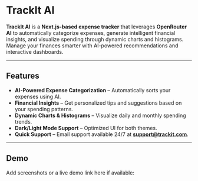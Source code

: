 <!-- This is a [Next.js](https://nextjs.org) project bootstrapped with [`create-next-app`](https://nextjs.org/docs/app/api-reference/cli/create-next-app).

## Getting Started

First, run the development server:

```bash
npm run dev
# or
yarn dev
# or
pnpm dev
# or
bun dev
```

Open [http://localhost:3000](http://localhost:3000) with your browser to see the result.

You can start editing the page by modifying `app/page.tsx`. The page auto-updates as you edit the file.

This project uses [`next/font`](https://nextjs.org/docs/app/building-your-application/optimizing/fonts) to automatically optimize and load [Geist](https://vercel.com/font), a new font family for Vercel.

## Learn More

To learn more about Next.js, take a look at the following resources:

- [Next.js Documentation](https://nextjs.org/docs) - learn about Next.js features and API.
- [Learn Next.js](https://nextjs.org/learn) - an interactive Next.js tutorial.

You can check out [the Next.js GitHub repository](https://github.com/vercel/next.js) - your feedback and contributions are welcome!

## Deploy on Vercel

The easiest way to deploy your Next.js app is to use the [Vercel Platform](https://vercel.com/new?utm_medium=default-template&filter=next.js&utm_source=create-next-app&utm_campaign=create-next-app-readme) from the creators of Next.js.

Check out our [Next.js deployment documentation](https://nextjs.org/docs/app/building-your-application/deploying) for more details. -->

# TrackIt AI

**TrackIt AI** is a **Next.js-based expense tracker** that leverages **OpenRouter AI** to automatically categorize expenses, generate intelligent financial insights, and visualize spending through dynamic charts and histograms. Manage your finances smarter with AI-powered recommendations and interactive dashboards.  

---

## Features

- **AI-Powered Expense Categorization** – Automatically sorts your expenses using AI.  
- **Financial Insights** – Get personalized tips and suggestions based on your spending patterns.  
- **Dynamic Charts & Histograms** – Visualize daily and monthly spending trends.  
- **Dark/Light Mode Support** – Optimized UI for both themes.  
- **Quick Support** – Email support available 24/7 at **support@trackit.com**.  

---

## Demo

Add screenshots or a live demo link here if available:  

